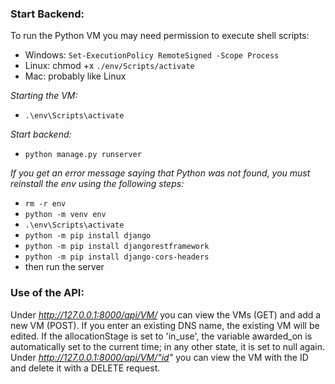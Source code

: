 ### Start Backend:

To run the Python VM you may need permission to execute shell scripts:
* Windows: `Set-ExecutionPolicy RemoteSigned -Scope Process`
* Linux: chmod +x `./env/Scripts/activate`
* Mac: probably like Linux

_Starting the VM:_
* `.\env\Scripts\activate`

_Start backend:_
* `python manage.py runserver`

_If you get an error message saying that Python was not found, you must reinstall the env using the following steps:_
* `rm -r env`
* `python -m venv env`
* `.\env\Scripts\activate`
* `python -m pip install django`
* `python -m pip install djangorestframework`
* `python -m pip install django-cors-headers`
* then run the server

### Use of the API:
Under _http://127.0.0.1:8000/api/VM/_ you can view the VMs (GET) and add a new VM (POST). If you enter an existing DNS name, the existing VM will be edited.
If the allocationStage is set to 'in_use', the variable awarded_on is automatically set to the current time; in any other state, it is set to null again.
Under _http://127.0.0.1:8000/api/VM/"id"_  you can view the VM with the ID and delete it with a DELETE request.
